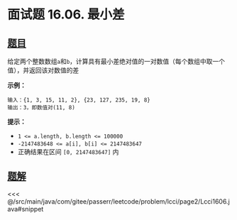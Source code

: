 # 面试题 16.06. 最小差

## [题目](https://leetcode.cn/problems/smallest-difference-lcci/)
给定两个整数数组`a`和`b`，计算具有最小差绝对值的一对数值（每个数组中取一个值），并返回该对数值的差

**示例：**

```
输入：{1, 3, 15, 11, 2}, {23, 127, 235, 19, 8}
输出：3，即数值对(11, 8)
```

**提示：**

* `1 <= a.length, b.length <= 100000`
* `-2147483648 <= a[i], b[i] <= 2147483647`
* 正确结果在区间 `[0, 2147483647]` 内


## [题解](https://github.com/PasseRR/JavaLeetCode/blob/master/src/main/java/com/gitee/passerr/leetcode/problem/lcci/page2/Lcci1606.java)

<<< @/src/main/java/com/gitee/passerr/leetcode/problem/lcci/page2/Lcci1606.java#snippet
